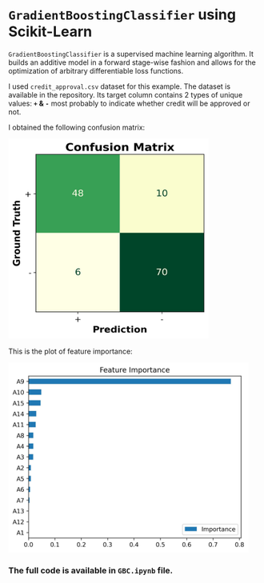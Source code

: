 # `GradientBoostingClassifier` using Scikit-Learn

`GradientBoostingClassifier` is a supervised machine learning algorithm. It builds an additive model in a forward stage-wise fashion and allows for the optimization of arbitrary differentiable loss functions.

I used `credit_approval.csv` dataset for this example. The dataset is available in the repository. Its target column contains 2 types of unique values: __`+` & `-`__ most probably to indicate whether credit will be approved or not.

I obtained the following confusion matrix:

<img src="https://github.com/randomaccess2023/MG2023/blob/main/Video%2079/confusion_matrix.jpg" width="400" height="400">

This is the plot of feature importance:

<img src="https://github.com/randomaccess2023/MG2023/blob/main/Video%2079/feature_importance.jpg" width="480" height="380">

### The full code is available in `GBC.ipynb` file.
